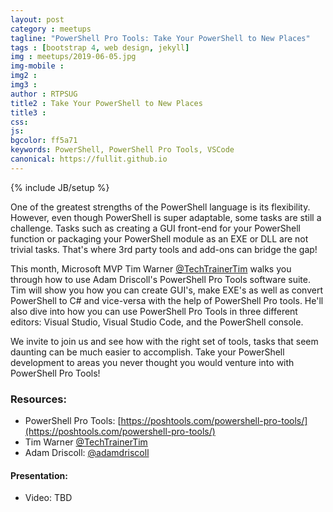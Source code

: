 ```yaml
---
layout: post
category : meetups
tagline: "PowerShell Pro Tools: Take Your PowerShell to New Places"
tags : [bootstrap 4, web design, jekyll]
img : meetups/2019-06-05.jpg
img-mobile : 
img2 : 
img3 : 
author : RTPSUG
title2 : Take Your PowerShell to New Places
title3 : 
css: 
js: 
bgcolor: ff5a71
keywords: PowerShell, PowerShell Pro Tools, VSCode
canonical: https://fullit.github.io
---
```

{% include JB/setup %}

One of the greatest strengths of the PowerShell language is its flexibility. However, even though PowerShell is super adaptable, some tasks are still a challenge. Tasks such as creating a GUI front-end for your PowerShell function or packaging your PowerShell module as an EXE or DLL are not trivial tasks. That's where 3rd party tools and add-ons can bridge the gap!

<!--more-->

This month, Microsoft MVP Tim Warner [@TechTrainerTim](https://twitter.com/techtrainertim) walks you through how to use Adam Driscoll's PowerShell Pro Tools software suite. Tim will show you how you can create GUI's, make EXE's as well as convert PowerShell to C# and vice-versa with the help of PowerShell Pro tools. He'll also dive into how you can use PowerShell Pro Tools in three different editors: Visual Studio, Visual Studio Code, and the PowerShell console.

We invite to join us and see how with the right set of tools, tasks that seem daunting can be much easier to accomplish. Take your PowerShell development to areas you never thought you would venture into with PowerShell Pro Tools!


### Resources:
- PowerShell Pro Tools: [https://poshtools.com/powershell-pro-tools/](https://poshtools.com/powershell-pro-tools/)
- Tim Warner [@TechTrainerTim](https://twitter.com/techtrainertim)
- Adam Driscoll: [@adamdriscoll](https://twitter.com/adamdriscoll)

#### Presentation:
- Video: TBD

